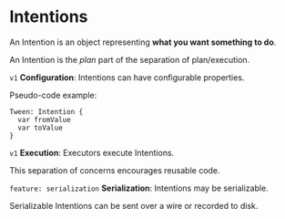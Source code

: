 # Intentions

An Intention is an object representing **what you want something to do**.

An Intention is the *plan* part of the separation of plan/execution.

`v1` **Configuration**: Intentions can have configurable properties.

Pseudo-code example:

    Tween: Intention {
      var fromValue
      var toValue
    }

`v1` **Execution**: Executors execute Intentions.

This separation of concerns encourages reusable code.

`feature: serialization` **Serialization**: Intentions may be serializable.

Serializable Intentions can be sent over a wire or recorded to disk.
